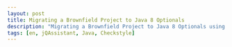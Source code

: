 ```yaml
---
layout: post
title: Migrating a Brownfield Project to Java 8 Optionals
description: "Migrating a Brownfield Project to Java 8 Optionals using static code analysis"
tags: [en, jQAssistant, Java, Checkstyle]
---
```

